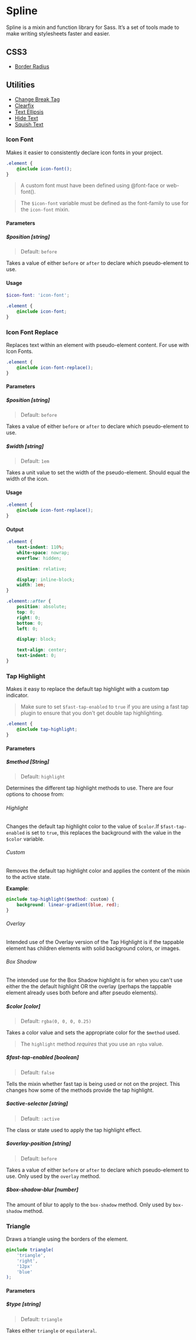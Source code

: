 # Spline

Spline is a mixin and function library for Sass. It’s a set of tools made to make writing stylesheets faster and easier.

## CSS3

- [Border Radius](dist/css3/border-radius)

## Utilities

- [Change Break Tag](dist/utilities/change-br)
- [Clearfix](dist/utilities/clearfix)
- [Text Ellipsis](dist/utilities/ellipsis)
- [Hide Text](dist/utilities/hide-text)
- [Squish Text](dist/utilities/squish-text)

### Icon Font

Makes it easier to consistently declare icon fonts in your project.

```scss
.element {
    @include icon-font();
}
```

> A custom font must have been defined using @font-face or web-font().

> The `$icon-font` variable must be defined as the font-family to use for the `icon-font` mixin.

#### Parameters

##### $position [string]

> Default: `before`

Takes a value of either `before` or `after` to declare which pseudo-element to use.

#### Usage

```scss
$icon-font: 'icon-font';

.element {
    @include icon-font;
}
```

### Icon Font Replace

Replaces text within an element with pseudo-element content. For use with Icon Fonts.

```scss
.element {
    @include icon-font-replace();
}
```

#### Parameters

##### $position [string]

> Default: `before`

Takes a value of either `before` or `after` to declare which pseudo-element to use.

##### $width [string]

> Default: `1em`

Takes a unit value to set the width of the pseudo-element. Should equal the width of the icon.

#### Usage

```scss
.element {
    @include icon-font-replace();
}
```

#### Output

```scss
.element {
    text-indent: 110%;
    white-space: nowrap;
    overflow: hidden;

    position: relative;

    display: inline-block;
    width: 1em;
}

.element::after {
    position: absolute;
    top: 0;
    right: 0;
    bottom: 0;
    left: 0;

    display: block;

    text-align: center;
    text-indent: 0;
}
```

### Tap Highlight

Makes it easy to replace the default tap highlight with a custom tap indicator.

> Make sure to set `$fast-tap-enabled` to `true` if you are using a fast tap plugin to ensure that you don't get double tap highlighting.

```scss
.element {
    @include tap-highlight;
}
```

#### Parameters

##### $method [String]

> Default: `highlight`

Determines the different tap highlight methods to use. There are four options to choose from:

###### Highlight

Changes the default tap highlight color to the value of `$color`.If `$fast-tap-enabled` is set to `true`, this replaces the background with the value in the `$color` variable.

###### Custom

Removes the default tap highlight color and applies the content of the mixin to the active state.

**Example**:
```scss
@include tap-highlight($method: custom) {
    background: linear-gradient(blue, red);
}
```

###### Overlay

Intended use of the Overlay version of the Tap Highlight is if the tappable element has children elements with solid background colors, or images.

###### Box Shadow

The intended use for the Box Shadow highlight is for when you can't use either the the default highlight OR the overlay (perhaps the tappable element already uses both before and after pseudo elements).

##### $color [color]

> Default: `rgba(0, 0, 0, 0.25)`

Takes a color value and sets the appropriate color for the `$method` used.

> The `highlight` method _requires_ that you use an `rgba` value.

##### $fast-tap-enabled [boolean]

> Default: `false`

Tells the mixin whether fast tap is being used or not on the project. This changes how some of the methods provide the tap highlight.

##### $active-selector [string]

> Default: `:active`

The class or state used to apply the tap highlight effect.

##### $overlay-position [string]

> Default: `before`

Takes a value of either `before` or `after` to declare which pseudo-element to use. Only used by the `overlay` method.

##### $box-shadow-blur [number]

The amount of blur to apply to the `box-shadow` method. Only used by `box-shadow` method.

### Triangle

Draws a triangle using the borders of the element.

```scss
@include triangle(
    'triangle',
    'right',
    '12px'
    'blue'
);
```

#### Parameters

##### $type [string]

> Default: `triangle`

Takes either `triangle` or `equilateral`.
